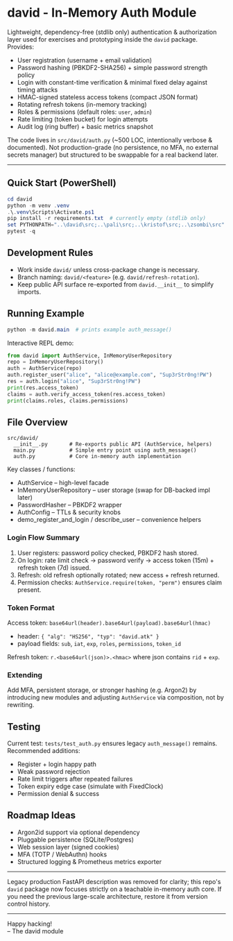 # david - In-Memory Auth Module

Lightweight, dependency-free (stdlib only) authentication & authorization layer used for exercises and prototyping inside the `david` package. Provides:

* User registration (username + email validation)
* Password hashing (PBKDF2-SHA256) + simple password strength policy
* Login with constant-time verification & minimal fixed delay against timing attacks
* HMAC-signed stateless access tokens (compact JSON format)
* Rotating refresh tokens (in-memory tracking)
* Roles & permissions (default roles: `user`, `admin`)
* Rate limiting (token bucket) for login attempts
* Audit log (ring buffer) + basic metrics snapshot

The code lives in `src/david/auth.py` (~500 LOC, intentionally verbose & documented). Not production-grade (no persistence, no MFA, no external secrets manager) but structured to be swappable for a real backend later.

---

## Quick Start (PowerShell)

```powershell
cd david
python -m venv .venv
.\.venv\Scripts\Activate.ps1
pip install -r requirements.txt  # currently empty (stdlib only)
set PYTHONPATH="..\david\src;..\pali\src;..\kristof\src;..\zsombi\src"
pytest -q
```

## Development Rules

* Work inside `david/` unless cross-package change is necessary.
* Branch naming: `david/<feature>` (e.g. `david/refresh-rotation`).
* Keep public API surface re-exported from `david.__init__` to simplify imports.

## Running Example

```powershell
python -m david.main  # prints example auth_message()
```

Interactive REPL demo:

```python
from david import AuthService, InMemoryUserRepository
repo = InMemoryUserRepository()
auth = AuthService(repo)
auth.register_user("alice", "alice@example.com", "Sup3rStr0ng!PW")
res = auth.login("alice", "Sup3rStr0ng!PW")
print(res.access_token)
claims = auth.verify_access_token(res.access_token)
print(claims.roles, claims.permissions)
```

## File Overview

```
src/david/
  __init__.py       # Re-exports public API (AuthService, helpers)
  main.py           # Simple entry point using auth_message()
  auth.py           # Core in-memory auth implementation
```

Key classes / functions:
* AuthService – high-level facade
* InMemoryUserRepository – user storage (swap for DB-backed impl later)
* PasswordHasher – PBKDF2 wrapper
* AuthConfig – TTLs & security knobs
* demo_register_and_login / describe_user – convenience helpers

### Login Flow Summary
1. User registers: password policy checked, PBKDF2 hash stored.
2. On login: rate limit check → password verify → access token (15m) + refresh token (7d) issued.
3. Refresh: old refresh optionally rotated; new access + refresh returned.
4. Permission checks: `AuthService.require(token, "perm")` ensures claim present.

### Token Format
Access token: `base64url(header).base64url(payload).base64url(hmac)`
- header: `{ "alg": "HS256", "typ": "david.atk" }`
- payload fields: `sub`, `iat`, `exp`, `roles`, `permissions`, `token_id`

Refresh token: `r.<base64url(json)>.<hmac>` where json contains `rid` + `exp`.

### Extending
Add MFA, persistent storage, or stronger hashing (e.g. Argon2) by introducing new modules and adjusting `AuthService` via composition, not by rewriting.

## Testing

Current test: `tests/test_auth.py` ensures legacy `auth_message()` remains.
Recommended additions:
* Register + login happy path
* Weak password rejection
* Rate limit triggers after repeated failures
* Token expiry edge case (simulate with FixedClock)
* Permission denial & success

## Roadmap Ideas
* Argon2id support via optional dependency
* Pluggable persistence (SQLite/Postgres)
* Web session layer (signed cookies)
* MFA (TOTP / WebAuthn) hooks
* Structured logging & Prometheus metrics exporter

---

Legacy production FastAPI description was removed for clarity; this repo's `david` package now focuses strictly on a teachable in-memory auth core. If you need the previous large-scale architecture, restore it from version control history.

---
Happy hacking!  
– The david module
